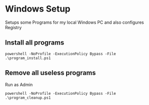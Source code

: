 # Windows Setup

Setups some Programs for my local Windows PC and also configures Registry

## Install all programs

```
powershell -NoProfile -ExecutionPolicy Bypass -File .\program_install.ps1
```

## Remove all useless programs

Run as Admin

```
powershell -NoProfile -ExecutionPolicy Bypass -File .\program_cleanup.ps1
```
